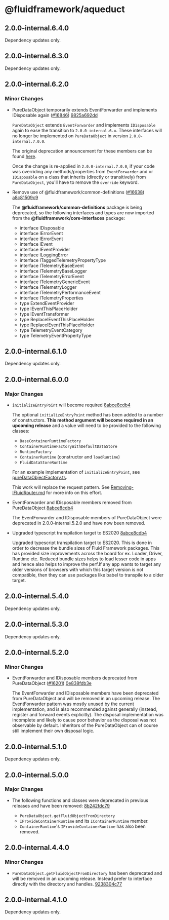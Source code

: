 # @fluidframework/aqueduct

## 2.0.0-internal.6.4.0

Dependency updates only.

## 2.0.0-internal.6.3.0

Dependency updates only.

## 2.0.0-internal.6.2.0

### Minor Changes

-   PureDataObject temporarily extends EventForwarder and implements IDisposable again ([#16846](https://github.com/microsoft/FluidFramework/issues/16846)) [9825a692dd](https://github.com/microsoft/FluidFramework/commits/9825a692dd27eded214e3978a7fd6028b05e6fab)

    `PureDataObject` extends `EventForwarder` and implements `IDìsposable` again to ease the transition to `2.0.0-internal.6.x`.
    These interfaces will no longer be implemented on `PureDataObject` in version `2.0.0-internal.7.0.0`.

    The original deprecation announcement for these members can be found [here](https://github.com/microsoft/FluidFramework/releases/tag/client_v2.0.0-internal.5.2.0).

    Once the change is re-applied in `2.0.0-internal.7.0.0`, if your code was overriding any methods/properties from
    `EventForwarder` and or `IDisposable` on a class that inherits (directly or transitively) from `PureDataObject`,
    you'll have to remove the `override` keyword.

-   Remove use of @fluidframework/common-definitions ([#16638](https://github.com/microsoft/FluidFramework/issues/16638)) [a8c81509c9](https://github.com/microsoft/FluidFramework/commits/a8c81509c9bf09cfb2092ebcf7265205f9eb6dbf)

    The **@fluidframework/common-definitions** package is being deprecated, so the following interfaces and types are now
    imported from the **@fluidframework/core-interfaces** package:

    -   interface IDisposable
    -   interface IErrorEvent
    -   interface IErrorEvent
    -   interface IEvent
    -   interface IEventProvider
    -   interface ILoggingError
    -   interface ITaggedTelemetryPropertyType
    -   interface ITelemetryBaseEvent
    -   interface ITelemetryBaseLogger
    -   interface ITelemetryErrorEvent
    -   interface ITelemetryGenericEvent
    -   interface ITelemetryLogger
    -   interface ITelemetryPerformanceEvent
    -   interface ITelemetryProperties
    -   type ExtendEventProvider
    -   type IEventThisPlaceHolder
    -   type IEventTransformer
    -   type ReplaceIEventThisPlaceHolder
    -   type ReplaceIEventThisPlaceHolder
    -   type TelemetryEventCategory
    -   type TelemetryEventPropertyType

## 2.0.0-internal.6.1.0

Dependency updates only.

## 2.0.0-internal.6.0.0

### Major Changes

-   `initializeEntryPoint` will become required [8abce8cdb4](https://github.com/microsoft/FluidFramework/commits/8abce8cdb4e2832fb6405fb44e393bef03d5648a)

    The optional `initializeEntryPoint` method has been added to a number of constructors. **This method argument will become required in an upcoming release** and a value will need to be provided to the following classes:

    -   `BaseContainerRuntimeFactory`
    -   `ContainerRuntimeFactoryWithDefaultDataStore`
    -   `RuntimeFactory`
    -   `ContainerRuntime` (constructor and `loadRuntime`)
    -   `FluidDataStoreRuntime`

    For an example implementation of `initializeEntryPoint`, see [pureDataObjectFactory.ts](https://github.com/microsoft/FluidFramework/blob/main/packages/framework/aqueduct/src/data-object-factories/pureDataObjectFactory.ts#L84).

    This work will replace the request pattern. See [Removing-IFluidRouter.md](https://github.com/microsoft/FluidFramework/blob/main/packages/common/core-interfaces/Removing-IFluidRouter.md) for more info on this effort.

-   EventForwarder and IDisposable members removed from PureDataObject [8abce8cdb4](https://github.com/microsoft/FluidFramework/commits/8abce8cdb4e2832fb6405fb44e393bef03d5648a)

    The EventForwarder and IDisposable members of PureDataObject were deprecated in 2.0.0-internal.5.2.0 and have now been removed.

-   Upgraded typescript transpilation target to ES2020 [8abce8cdb4](https://github.com/microsoft/FluidFramework/commits/8abce8cdb4e2832fb6405fb44e393bef03d5648a)

    Upgraded typescript transpilation target to ES2020. This is done in order to decrease the bundle sizes of Fluid Framework packages. This has provided size improvements across the board for ex. Loader, Driver, Runtime etc. Reduced bundle sizes helps to load lesser code in apps and hence also helps to improve the perf.If any app wants to target any older versions of browsers with which this target version is not compatible, then they can use packages like babel to transpile to a older target.

## 2.0.0-internal.5.4.0

Dependency updates only.

## 2.0.0-internal.5.3.0

Dependency updates only.

## 2.0.0-internal.5.2.0

### Minor Changes

-   EventForwarder and IDisposable members deprecated from PureDataObject ([#16201](https://github.com/microsoft/FluidFramework/issues/16201)) [0e838fdb3e](https://github.com/microsoft/FluidFramework/commits/0e838fdb3e8187481f41c4116a67458c2a1658d5)

    The EventForwarder and IDisposable members have been deprecated from PureDataObject and will be removed in an upcoming release. The EventForwarder pattern was mostly unused by the current implementation, and is also recommended against generally (instead, register and forward events explicitly). The disposal implementation was incomplete and likely to cause poor behavior as the disposal was not observable by default. Inheritors of the PureDataObject can of course still implement their own disposal logic.

## 2.0.0-internal.5.1.0

Dependency updates only.

## 2.0.0-internal.5.0.0

### Major Changes

-   The following functions and classes were deprecated in previous releases and have been removed: [8b242fdc79](https://github.com/microsoft/FluidFramework/commits/8b242fdc796714cf1da9ad3f90d02efb122af0c2)

    -   `PureDataObject.getFluidObjectFromDirectory`
    -   `IProvideContainerRuntime` and its `IContainerRuntime` member.
    -   `ContainerRuntime`'s `IProvideContainerRuntime` has also been removed.

## 2.0.0-internal.4.4.0

### Minor Changes

-   `PureDataObject.getFluidObjectFromDirectory` has been deprecated and will be removed in an upcoming release. Instead prefer to interface directly with the directory and handles. [9238304c77](https://github.com/microsoft/FluidFramework/commits/9238304c772d447225f6f86417033ca8004c0edd)

## 2.0.0-internal.4.1.0

Dependency updates only.
